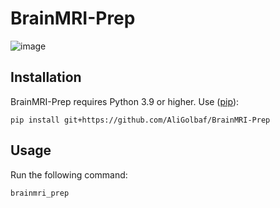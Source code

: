 # BrainMRI-Prep

![image](https://github.com/AliGolbaf/BrainMRI-Prep/assets/58196772/3868e73e-a674-41da-8adb-16ea583c06c8)

## Installation
BrainMRI-Prep requires Python 3.9 or higher. Use ([pip](https://pip.pypa.io/en/stable/)):
```shell
pip install git+https://github.com/AliGolbaf/BrainMRI-Prep
```
## Usage
Run the following command:
```shell
brainmri_prep
```

